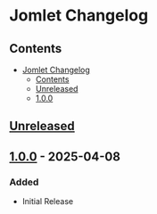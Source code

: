 # Jomlet Changelog

## Contents

- [Jomlet Changelog](#jomlet-changelog)
  - [Contents](#contents)
  - [Unreleased](#unreleased)
  - [1.0.0](#100---2025-04-08)

## [Unreleased]

## [1.0.0] - 2025-04-08

### Added

- Initial Release

[Unreleased]: https://github.com/Lordfirespeed/jomlet/compare/v1.0.0...HEAD
[1.0.0]: https://github.com/Lordfirespeed/jomlet/releases/tag/v1.0.0

